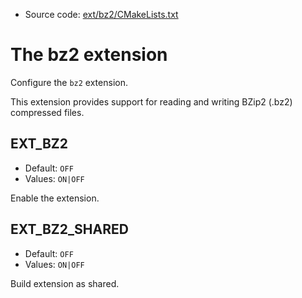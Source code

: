 <!-- This is auto-generated file. -->
* Source code: [ext/bz2/CMakeLists.txt](https://github.com/petk/php-build-system/blob/master/cmake/ext/bz2/CMakeLists.txt)

# The bz2 extension

Configure the `bz2` extension.

This extension provides support for reading and writing BZip2 (.bz2) compressed
files.

## EXT_BZ2

* Default: `OFF`
* Values: `ON|OFF`

Enable the extension.

## EXT_BZ2_SHARED

* Default: `OFF`
* Values: `ON|OFF`

Build extension as shared.
